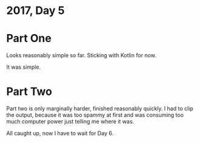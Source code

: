 # 2017, Day 5

# Part One

Looks reasonably simple so far. Sticking with Kotlin for now.

It was simple.

# Part Two

Part two is only marginally harder, finished reasonably quickly. I had to clip the output, because it was too spammy at first and was consuming too much computer power just telling me where it was.

All caught up, now I have to wait for Day 6.